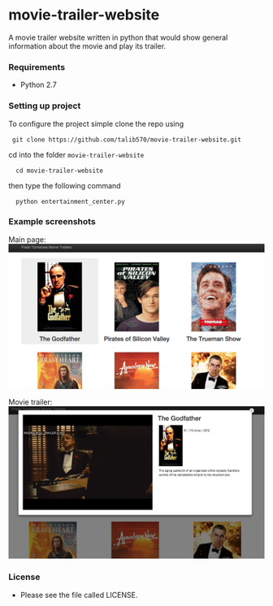 # movie-trailer-website
A movie trailer website written in python that would show general information about the movie and play its trailer.

### Requirements
 - Python 2.7

### Setting up project
To configure the project simple clone the repo using
```
 git clone https://github.com/talib570/movie-trailer-website.git
```
cd into the folder `movie-trailer-website` 
```
  cd movie-trailer-website
```
then type the following command
```
  python entertainment_center.py
```

### Example screenshots
Main page:
![screenshot2](images/screenshots/screenshot2.png)

Movie trailer:
![screenshot1](images/screenshots/screenshot1.png)
### License
 - Please see the file called LICENSE.